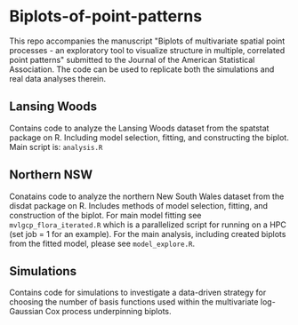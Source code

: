 # Biplots-of-point-patterns
This repo accompanies the manuscript "Biplots of multivariate spatial point processes - an exploratory tool to visualize structure in multiple, correlated point patterns" submitted to the Journal of the American Statistical Association.
The code can be used to replicate both the simulations and real data analyses therein.

## Lansing Woods
Contains code to analyze the Lansing Woods dataset from the spatstat package on R. Including model selection, fitting, and constructing the biplot. Main script is: `analysis.R`

## Northern NSW
Conatains code to analyze the northern New South Wales dataset from the disdat package on R. Includes methods of model selection, fitting, and construction of the biplot. For main model fitting see `mvlgcp_flora_iterated.R` which is a parallelized script for running on a HPC (set job = 1 for an example). For the main analysis, including created biplots from the fitted model, please see `model_explore.R`.

## Simulations
Contains code for simulations to investigate a data-driven strategy for choosing the number of basis functions used within the multivariate log-Gaussian Cox process underpinning biplots.
